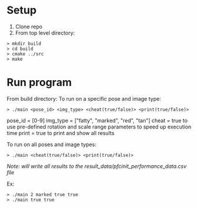 # Setup
1. Clone repo
2. From top level directory:
``` {bash}   
> mkdir build
> cd build
> cmake ../src
> make
```

# Run program
From build directory:
To run on a specific pose and image type:
```{bash}
> ./main <pose_id> <img_type> <cheat(true/false)> <print(true/false)>
```
pose_id = [0-9]
img_type = ["fatty", "marked", "red", "tan"]
cheat = true to use pre-defined rotation and scale range parameters to speed up execution time
print = true to print and show all results

To run on all poses and image types:
```{bash}
> ./main <cheat(true/false)> <print(true/false)>
```
*Note: will write all results to the result_data/pfcinit_performance_data.csv file*

Ex:
```
> ./main 2 marked true true
> ./main true true
```
